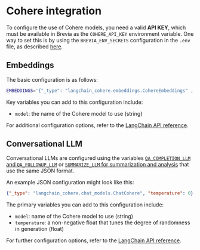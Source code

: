 # Cohere integration

To configure the use of Cohere models, you need a valid **API KEY**, which must be available in Brevia as the `COHERE_API_KEY` environment variable. One way to set this is by using the `BREVIA_ENV_SECRETS` configuration in the `.env` file, as described [here](../config.md#brevia-env-secrets).

## Embeddings

The basic configuration is as follows:

```bash
EMBEDDINGS='{"_type": "langchain_cohere.embeddings.CohereEmbeddings" , "model": "embed-multilingual-v3.0"}'
```

Key variables you can add to this configuration include:

- `model`: the name of the Cohere model to use (string)

For additional configuration options, refer to the [LangChain API reference](https://python.langchain.com/api_reference/cohere/embeddings/langchain_cohere.embeddings.CohereEmbeddings.html#langchain_cohere.embeddings.CohereEmbeddings).

## Conversational LLM

Conversational LLMs are configured using the variables [`QA_COMPLETION_LLM` and `QA_FOLLOWUP_LLM`](../config.md#qa-and-chat) or [`SUMMARIZE_LLM` for summarization and analysis](../config.md#summarization) that use the same JSON format.

An example JSON configuration might look like this:

```json
{"_type": "langchain_cohere.chat_models.ChatCohere", "temperature": 0}
```

The primary variables you can add to this configuration include:

- `model`: name of the Cohere model to use (string)
- `temperature`: a non-negative float that tunes the degree of randomness in generation (float)

For further configuration options, refer to the [LangChain API reference](https://python.langchain.com/api_reference/openai/chat_models/langchain_openai.chat_models.base.ChatOpenAI.html#langchain_openai.chat_models.base.ChatOpenAI).
